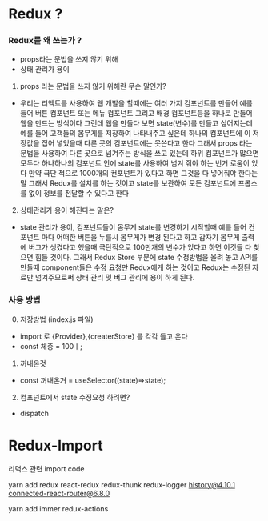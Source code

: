 # Redux ?

### Redux를 왜 쓰는가 ?
 - props라는 문법을 쓰지 않기 위해 
 - 상태 관리가 용이 

1. props 라는 문법을 쓰지 않기 위해란 무슨 말인가?
 - 우리는 리엑트를 사용하여 웹 개발을 할때에는 여러 가지 컴포넌트를 만들어 예를 들어
버튼 컴포넌트 또는 메뉴 컴포넌트 그리고 배경 컴포넌트등을 하나로 만들어 웹을 만드는 방식이다
그런데 웹을 만들다 보면 state(변수)를 만들고 싶어지는데 예를 들어 고객들의 몸무게를 저장하여 나타내주고 싶은데 
하나의 컴포넌트에 이 저장값을 집어 넣었을때 다른 곳의 컴포넌트에는 못쓴다고 한다 그래서 props 라는 문법을 사용하여 
다른 곳으로 넘겨주는 방식을 쓰고 있는데 하위 컴포넌트가 많으면 모두다  하나하나의 컴포넌트 안에 state를 사용하여 
넘겨 줘야 하는 번거 로움이 있다 만약 극단 적으로 1000개의 컨포넌트가 있다고 하면 그것을 다 넣어줘야 한다는 말
그래서 Redux를 설치를 하는 것이고 state를 보관하여 모든 컴포넌트에 프롭스를 없이 정보를 전달할 수 있다고 한다

2. 상태관리가 용이 해진다는 말은?
 - state 관리가 용이, 컴포넌트들이 몸무게 state를 변경하기 시작할때 예를 들어 컨포넌트 마다 어떠한 버튼을 누를시 
몸무게가 변경 된다고 하고 갑자기 몸무게 출력에 버그가 생겼다고 했을때 극단적으로 100만개의 변수가 있다고 하면 이것들 다 
찾으면 힘들 것이다. 그래서 Redux Store 부분에 state 수정방법을 올려 놓고 API를 만들때 component들은 수정 요청만 Redux에게 
하는 것이고 Redux는 수정된 자료만 넘겨주므로써 상태 관리 및 버그 관리에 용이 하게 된다.


### 사용 방법 

0. 저장방법 (index.js 파일)
 - import 로 {Provider},{createrStore} 를 각각 들고 온다
 - const 체중 = 100ㅣ;
1. 꺼내온것 
 - const 꺼내온거 = useSelector((state)=>state);
2. 컴포넌트에서 state 수정요청 하려면?
 - dispatch

# Redux-Import
리덕스 관련 import code

yarn add redux react-redux redux-thunk redux-logger history@4.10.1 connected-react-router@6.8.0

yarn add immer redux-actions




